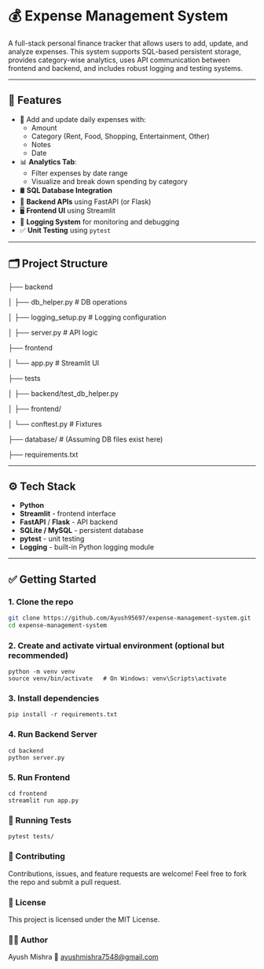 # 💰 Expense Management System

A full-stack personal finance tracker that allows users to add, update, and analyze expenses. This system supports SQL-based persistent storage, provides category-wise analytics, uses API communication between frontend and backend, and includes robust logging and testing systems.

---

## 🚀 Features

- 📆 Add and update daily expenses with:
  - Amount
  - Category (Rent, Food, Shopping, Entertainment, Other)
  - Notes
  - Date
- 📊 **Analytics Tab**:
  - Filter expenses by date range
  - Visualize and break down spending by category
- 🛢️ **SQL Database Integration**
- 🔌 **Backend APIs** using FastAPI (or Flask)
- 🖥️ **Frontend UI** using Streamlit
- 📜 **Logging System** for monitoring and debugging
- ✅ **Unit Testing** using `pytest`

---

## 🗂️ Project Structure

├── backend

│   ├── db_helper.py          # DB operations

│   ├── logging_setup.py      # Logging configuration

│   ├── server.py             # API logic

├── frontend

│   └── app.py                # Streamlit UI

├── tests

│   ├── backend/test_db_helper.py

│   ├── frontend/

│   └── conftest.py           # Fixtures

├── database/                 # (Assuming DB files exist here)

├── requirements.txt

---

## ⚙️ Tech Stack

- **Python**
- **Streamlit** - frontend interface
- **FastAPI** / **Flask** - API backend
- **SQLite / MySQL** - persistent database
- **pytest** - unit testing
- **Logging** - built-in Python logging module

---

## ✅ Getting Started

### 1. Clone the repo
```bash
git clone https://github.com/Ayush95697/expense-management-system.git
cd expense-management-system
```
### 2. Create and activate virtual environment (optional but recommended)
```
python -m venv venv
source venv/bin/activate   # On Windows: venv\Scripts\activate
```

### 3. Install dependencies
```
pip install -r requirements.txt
```
### 4. Run Backend Server
```
cd backend
python server.py

```
### 5. Run Frontend
```
cd frontend
streamlit run app.py
```
### 🧪 Running Tests
```
pytest tests/
```
 ### 🤝 Contributing
Contributions, issues, and feature requests are welcome!
Feel free to fork the repo and submit a pull request. 
### 📜 License
This project is licensed under the MIT License.

### 🙋‍♂️ Author
Ayush Mishra
📧 ayushmishra7548@gmail.com


